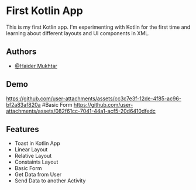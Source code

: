 
# First Kotlin App

This is my first Kotlin app. I'm experimenting with Kotlin for the first time and learning about different layouts and UI components in XML.


## Authors

- [@Haider Mukhtar](https://github.com/Haider-Mukhtar)


## Demo

https://github.com/user-attachments/assets/cc3c7e3f-12de-4f85-ac96-bf2a83af820a
#Basic Form
https://github.com/user-attachments/assets/082f61cc-7041-44a1-acf5-20d6410dfedc

## Features

- Toast in Kotlin App
- Linear Layout
- Relative Layout
- Constaints Layout
- Basic Form
- Get Data from User
- Send Data to another Activity


